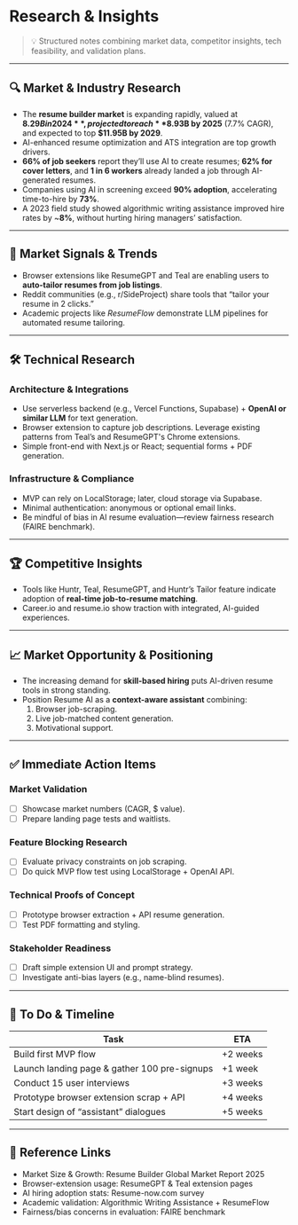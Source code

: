 # Research & Insights

> 💡 Structured notes combining market data, competitor insights, tech feasibility, and validation plans.

---

## 🔍 Market & Industry Research

- The **resume builder market** is expanding rapidly, valued at **$8.29B in 2024**, projected to reach **$8.93B by 2025** (7.7% CAGR), and expected to top **$11.95B by 2029**.
- AI-enhanced resume optimization and ATS integration are top growth drivers.
- **66% of job seekers** report they’ll use AI to create resumes; **62% for cover letters**, and **1 in 6 workers** already landed a job through AI-generated resumes.
- Companies using AI in screening exceed **90% adoption**, accelerating time-to-hire by **73%**.
- A 2023 field study showed algorithmic writing assistance improved hire rates by ~**8%**, without hurting hiring managers’ satisfaction.

---

## 🧭 Market Signals & Trends

- Browser extensions like ResumeGPT and Teal are enabling users to **auto-tailor resumes from job listings**.
- Reddit communities (e.g., r/SideProject) share tools that “tailor your resume in 2 clicks.”
- Academic projects like *ResumeFlow* demonstrate LLM pipelines for automated resume tailoring.

---

## 🛠️ Technical Research

### Architecture & Integrations
- Use serverless backend (e.g., Vercel Functions, Supabase) + **OpenAI or similar LLM** for text generation.
- Browser extension to capture job descriptions. Leverage existing patterns from Teal’s and ResumeGPT's Chrome extensions.
- Simple front-end with Next.js or React; sequential forms + PDF generation.

### Infrastructure & Compliance
- MVP can rely on LocalStorage; later, cloud storage via Supabase.
- Minimal authentication: anonymous or optional email links.
- Be mindful of bias in AI resume evaluation—review fairness research (FAIRE benchmark).

---

## 🏆 Competitive Insights

- Tools like Huntr, Teal, ResumeGPT, and Huntr’s Tailor feature indicate adoption of **real-time job-to-resume matching**.
- Career.io and resume.io show traction with integrated, AI-guided experiences.

---

## 📈 Market Opportunity & Positioning

- The increasing demand for **skill-based hiring** puts AI-driven resume tools in strong standing.
- Position Resume AI as a **context-aware assistant** combining:
  1. Browser job-scraping.
  2. Live job-matched content generation.
  3. Motivational support.

---

## ✅ Immediate Action Items

### Market Validation
- [ ] Showcase market numbers (CAGR, $ value).
- [ ] Prepare landing page tests and waitlists.

### Feature Blocking Research
- [ ] Evaluate privacy constraints on job scraping.
- [ ] Do quick MVP flow test using LocalStorage + OpenAI API.

### Technical Proofs of Concept
- [ ] Prototype browser extraction + API resume generation.
- [ ] Test PDF formatting and styling.

### Stakeholder Readiness
- [ ] Draft simple extension UI and prompt strategy.
- [ ] Investigate anti-bias layers (e.g., name-blind resumes).

---

## 📅 To Do & Timeline

| Task                                       | ETA       |
|--------------------------------------------|-----------|
| Build first MVP flow                       | +2 weeks  |
| Launch landing page & gather 100 pre-signups | +1 week   |
| Conduct 15 user interviews                 | +3 weeks  |
| Prototype browser extension scrap + API    | +4 weeks  |
| Start design of “assistant” dialogues      | +5 weeks  |

---

## 🔗 Reference Links

- Market Size & Growth: Resume Builder Global Market Report 2025
- Browser-extension usage: ResumeGPT & Teal extension pages
- AI hiring adoption stats: Resume-now.com survey
- Academic validation: Algorithmic Writing Assistance + ResumeFlow
- Fairness/bias concerns in evaluation: FAIRE benchmark